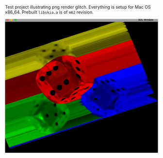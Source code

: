 Test project illustrating png render glitch. Everything is setup for Mac OS x86_64. Prebuilt `libskia.a` is of `m62` revision.

![](bug-screenshot.png)
